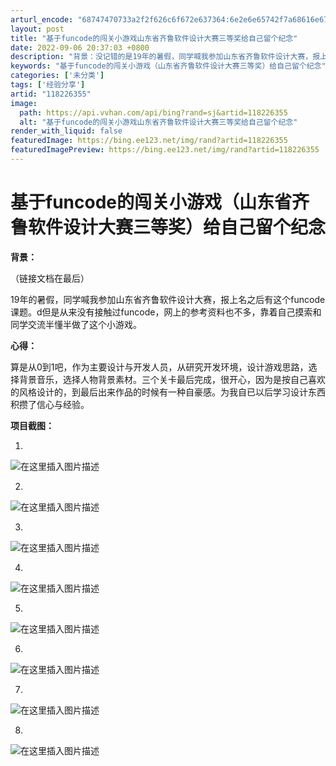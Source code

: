 ```yaml
---
arturl_encode: "68747470733a2f2f626c6f672e637364:6e2e6e65742f7a68616e6774616f323234373237343436352f:61727469636c652f64657461696c732f313138323236333535"
layout: post
title: "基于funcode的闯关小游戏山东省齐鲁软件设计大赛三等奖给自己留个纪念"
date: 2022-09-06 20:37:03 +0800
description: "背景：没记错的是19年的暑假，同学喊我参加山东省齐鲁软件设计大赛，报上名之后有这个funcode课题"
keywords: "基于funcode的闯关小游戏（山东省齐鲁软件设计大赛三等奖）给自己留个纪念"
categories: ['未分类']
tags: ['经验分享']
artid: "118226355"
image:
  path: https://api.vvhan.com/api/bing?rand=sj&artid=118226355
  alt: "基于funcode的闯关小游戏山东省齐鲁软件设计大赛三等奖给自己留个纪念"
render_with_liquid: false
featuredImage: https://bing.ee123.net/img/rand?artid=118226355
featuredImagePreview: https://bing.ee123.net/img/rand?artid=118226355
---
```


# 基于funcode的闯关小游戏（山东省齐鲁软件设计大赛三等奖）给自己留个纪念

**背景：**
  
（链接文档在最后）
  
19年的暑假，同学喊我参加山东省齐鲁软件设计大赛，报上名之后有这个funcode课题。d但是从来没有接触过funcode，网上的参考资料也不多，靠着自己摸索和同学交流半懂半做了这个小游戏。
  
**心得：**
  
算是从0到1吧，作为主要设计与开发人员，从研究开发环境，设计游戏思路，选择背景音乐，选择人物背景素材。三个关卡最后完成，很开心，因为是按自己喜欢的风格设计的，到最后出来作品的时候有一种自豪感。为我自已以后学习设计东西积攒了信心与经验。
  
**项目截图：**
  
1.
![在这里插入图片描述](https://i-blog.csdnimg.cn/blog_migrate/a0ab1322e4f741978c6658c7f7327ed9.png)
  
2.
![在这里插入图片描述](https://i-blog.csdnimg.cn/blog_migrate/0dc3ee2b83baf32932e263dcbe439a99.png)
  
3.
![在这里插入图片描述](https://i-blog.csdnimg.cn/blog_migrate/c0eca25dce0309ee360fb433753acedc.png)
  
4.
![在这里插入图片描述](https://i-blog.csdnimg.cn/blog_migrate/12f8143e1489e96726f0b4eaed2a054a.png)
  
5.
![在这里插入图片描述](https://i-blog.csdnimg.cn/blog_migrate/5c656196797a6833e22563e742e957ef.png)
  
6.
![在这里插入图片描述](https://i-blog.csdnimg.cn/blog_migrate/2246d8751d76332752ec9b285f29c72c.png)
  
7.
![在这里插入图片描述](https://i-blog.csdnimg.cn/blog_migrate/f2826611768aea4bc22218ac25d4be08.png)
  
8.
![在这里插入图片描述](https://i-blog.csdnimg.cn/blog_migrate/456bdf40a74e7261bdc2f5dd465bbfc7.png)